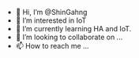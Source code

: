 - 👋 Hi, I’m @ShinGahng
- 👀 I’m interested in IoT
- 🌱 I’m currently learning HA and IoT.
- 💞️ I’m looking to collaborate on ...
- 📫 How to reach me ...

<!---
ShinGahng/ShinGahng is a ✨ special ✨ repository because its `README.md` (this file) appears on your GitHub profile.
You can click the Preview link to take a look at your changes.
--->
